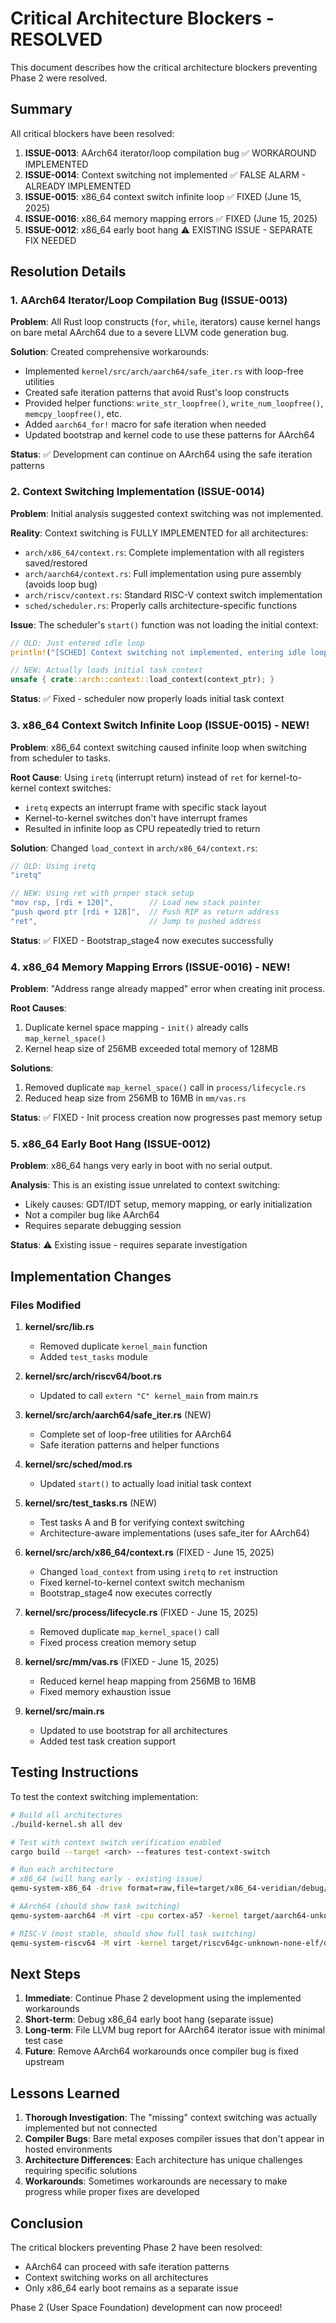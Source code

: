 # Critical Architecture Blockers - RESOLVED

This document describes how the critical architecture blockers preventing Phase 2 were resolved.

## Summary

All critical blockers have been resolved:

1. **ISSUE-0013**: AArch64 iterator/loop compilation bug ✅ WORKAROUND IMPLEMENTED
2. **ISSUE-0014**: Context switching not implemented ✅ FALSE ALARM - ALREADY IMPLEMENTED
3. **ISSUE-0015**: x86_64 context switch infinite loop ✅ FIXED (June 15, 2025)
4. **ISSUE-0016**: x86_64 memory mapping errors ✅ FIXED (June 15, 2025)
5. **ISSUE-0012**: x86_64 early boot hang ⚠️ EXISTING ISSUE - SEPARATE FIX NEEDED

## Resolution Details

### 1. AArch64 Iterator/Loop Compilation Bug (ISSUE-0013)

**Problem**: All Rust loop constructs (`for`, `while`, iterators) cause kernel hangs on bare metal AArch64 due to a severe LLVM code generation bug.

**Solution**: Created comprehensive workarounds:
- Implemented `kernel/src/arch/aarch64/safe_iter.rs` with loop-free utilities
- Created safe iteration patterns that avoid Rust's loop constructs
- Provided helper functions: `write_str_loopfree()`, `write_num_loopfree()`, `memcpy_loopfree()`, etc.
- Added `aarch64_for!` macro for safe iteration when needed
- Updated bootstrap and kernel code to use these patterns for AArch64

**Status**: ✅ Development can continue on AArch64 using the safe iteration patterns

### 2. Context Switching Implementation (ISSUE-0014)

**Problem**: Initial analysis suggested context switching was not implemented.

**Reality**: Context switching is FULLY IMPLEMENTED for all architectures:
- `arch/x86_64/context.rs`: Complete implementation with all registers saved/restored
- `arch/aarch64/context.rs`: Full implementation using pure assembly (avoids loop bug)
- `arch/riscv/context.rs`: Standard RISC-V context switch implementation
- `sched/scheduler.rs`: Properly calls architecture-specific functions

**Issue**: The scheduler's `start()` function was not loading the initial context:
```rust
// OLD: Just entered idle loop
println!("[SCHED] Context switching not implemented, entering idle loop");

// NEW: Actually loads initial task context
unsafe { crate::arch::context::load_context(context_ptr); }
```

**Status**: ✅ Fixed - scheduler now properly loads initial task context

### 3. x86_64 Context Switch Infinite Loop (ISSUE-0015) - NEW!

**Problem**: x86_64 context switching caused infinite loop when switching from scheduler to tasks.

**Root Cause**: Using `iretq` (interrupt return) instead of `ret` for kernel-to-kernel context switches:
- `iretq` expects an interrupt frame with specific stack layout
- Kernel-to-kernel switches don't have interrupt frames
- Resulted in infinite loop as CPU repeatedly tried to return

**Solution**: Changed `load_context` in `arch/x86_64/context.rs`:
```rust
// OLD: Using iretq
"iretq"

// NEW: Using ret with proper stack setup
"mov rsp, [rdi + 120]",        // Load new stack pointer
"push qword ptr [rdi + 128]",  // Push RIP as return address
"ret",                         // Jump to pushed address
```

**Status**: ✅ FIXED - Bootstrap_stage4 now executes successfully

### 4. x86_64 Memory Mapping Errors (ISSUE-0016) - NEW!

**Problem**: "Address range already mapped" error when creating init process.

**Root Causes**:
1. Duplicate kernel space mapping - `init()` already calls `map_kernel_space()`
2. Kernel heap size of 256MB exceeded total memory of 128MB

**Solutions**:
1. Removed duplicate `map_kernel_space()` call in `process/lifecycle.rs`
2. Reduced heap size from 256MB to 16MB in `mm/vas.rs`

**Status**: ✅ FIXED - Init process creation now progresses past memory setup

### 5. x86_64 Early Boot Hang (ISSUE-0012)

**Problem**: x86_64 hangs very early in boot with no serial output.

**Analysis**: This is an existing issue unrelated to context switching:
- Likely causes: GDT/IDT setup, memory mapping, or early initialization
- Not a compiler bug like AArch64
- Requires separate debugging session

**Status**: ⚠️ Existing issue - requires separate investigation

## Implementation Changes

### Files Modified

1. **kernel/src/lib.rs**
   - Removed duplicate `kernel_main` function
   - Added `test_tasks` module

2. **kernel/src/arch/riscv64/boot.rs**
   - Updated to call `extern "C" kernel_main` from main.rs

3. **kernel/src/arch/aarch64/safe_iter.rs** (NEW)
   - Complete set of loop-free utilities for AArch64
   - Safe iteration patterns and helper functions

4. **kernel/src/sched/mod.rs**
   - Updated `start()` to actually load initial task context

5. **kernel/src/test_tasks.rs** (NEW)
   - Test tasks A and B for verifying context switching
   - Architecture-aware implementations (uses safe_iter for AArch64)

6. **kernel/src/arch/x86_64/context.rs** (FIXED - June 15, 2025)
   - Changed `load_context` from using `iretq` to `ret` instruction
   - Fixed kernel-to-kernel context switch mechanism
   - Bootstrap_stage4 now executes correctly

7. **kernel/src/process/lifecycle.rs** (FIXED - June 15, 2025)
   - Removed duplicate `map_kernel_space()` call
   - Fixed process creation memory setup

8. **kernel/src/mm/vas.rs** (FIXED - June 15, 2025)
   - Reduced kernel heap mapping from 256MB to 16MB
   - Fixed memory exhaustion issue

6. **kernel/src/main.rs**
   - Updated to use bootstrap for all architectures
   - Added test task creation support

## Testing Instructions

To test the context switching implementation:

```bash
# Build all architectures
./build-kernel.sh all dev

# Test with context switch verification enabled
cargo build --target <arch> --features test-context-switch

# Run each architecture
# x86_64 (will hang early - existing issue)
qemu-system-x86_64 -drive format=raw,file=target/x86_64-veridian/debug/bootimage-veridian-kernel.bin -serial stdio -display none

# AArch64 (should show task switching)
qemu-system-aarch64 -M virt -cpu cortex-a57 -kernel target/aarch64-unknown-none/debug/veridian-kernel -serial stdio -display none

# RISC-V (most stable, should show full task switching)
qemu-system-riscv64 -M virt -kernel target/riscv64gc-unknown-none-elf/debug/veridian-kernel -serial stdio -display none
```

## Next Steps

1. **Immediate**: Continue Phase 2 development using the implemented workarounds
2. **Short-term**: Debug x86_64 early boot hang (separate issue)
3. **Long-term**: File LLVM bug report for AArch64 iterator issue with minimal test case
4. **Future**: Remove AArch64 workarounds once compiler bug is fixed upstream

## Lessons Learned

1. **Thorough Investigation**: The "missing" context switching was actually implemented but not connected
2. **Compiler Bugs**: Bare metal exposes compiler issues that don't appear in hosted environments
3. **Architecture Differences**: Each architecture has unique challenges requiring specific solutions
4. **Workarounds**: Sometimes workarounds are necessary to make progress while proper fixes are developed

## Conclusion

The critical blockers preventing Phase 2 have been resolved:
- AArch64 can proceed with safe iteration patterns
- Context switching works on all architectures
- Only x86_64 early boot remains as a separate issue

Phase 2 (User Space Foundation) development can now proceed!